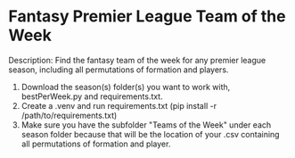 # Fantasy Premier League Team of the Week
Description: Find the fantasy team of the week for any premier league season, including all permutations of formation and players.

1) Download the season(s) folder(s) you want to work with, bestPerWeek.py and requirements.txt.
2) Create a .venv and run requirements.txt (pip install -r /path/to/requirements.txt)
3) Make sure you have the subfolder "Teams of the Week" under each season folder because that will be the location of your .csv containing all permutations of formation and player. 
